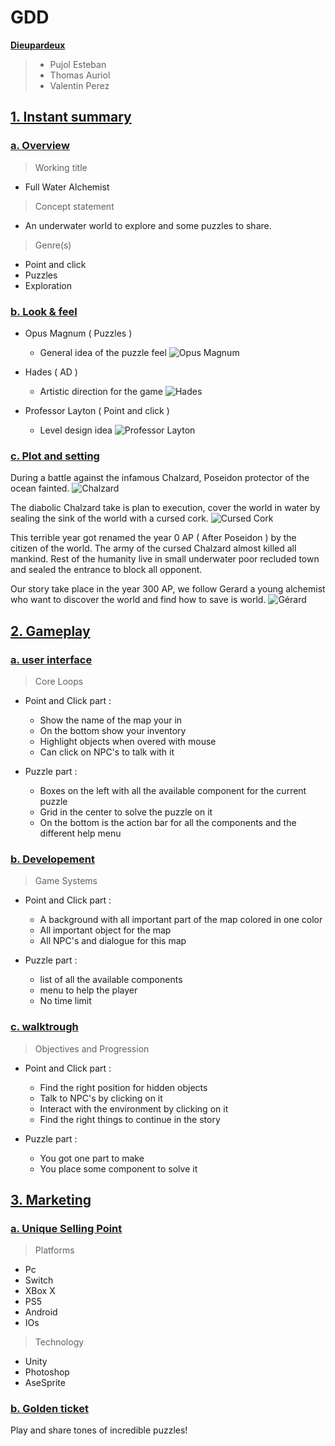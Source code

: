 # **GDD**
<u>**Dieupardeux**</u>

>- Pujol Esteban
>- Thomas Auriol
>- Valentin Perez

## <u>**1. Instant summary**</u>

### <u>**a. Overview**</u>

> Working title
 - Full Water Alchemist

> Concept statement
 - An underwater world to explore and some puzzles to share.

> Genre(s)
 - Point and click
 - Puzzles
 - Exploration

### <u>**b. Look & feel**</u>
 - Opus Magnum ( Puzzles )
   - General idea of the puzzle feel
 ![Opus Magnum](https://steamah.com/wp-content/uploads/2020/02/nl05byjo4o801-1024x576.jpg)

 - Hades ( AD )
   - Artistic direction for the game
 ![Hades](https://veuillezparlapresente.com/wp-content/uploads/2018/12/Diesel_product_min_gallery_Hades_Tartarus_Gallery_1920x1080_00-2580x1450-d1621922b8ebb2945e7528e2344aaf88034b5ba1.jpg)

 - Professor Layton ( Point and click )
   - Level design idea
 ![Professor Layton](https://i.jeuxactus.com/datas/jeux/p/r/professeur-layton-et-l-etrange-village/xl/professeur-layton-et-4e263786df203.jpg)

### <u>**c. Plot and setting**</u>

During a battle against the infamous Chalzard, Poseidon protector of the ocean fainted.
![Chalzard](https://static.wikia.nocookie.net/gameofthrones/images/6/60/H%26L_The_Old_Way.png/revision/latest/scale-to-width-down/1000?cb=20161118184241)

The diabolic Chalzard take is plan to execution, cover the world in water by sealing the sink of the world with a cursed cork.
![Cursed Cork](https://i.ibb.co/PzpDh8k/cursed-cork-throne.png)

This terrible year got renamed the year 0 AP ( After Poseidon ) by the citizen of the world.
The army of the cursed Chalzard almost killed all mankind.
Rest of the humanity live in small underwater poor recluded town and sealed the entrance to block all opponent.

Our story take place in the year 300 AP, we follow Gerard a young alchemist who want to discover the world and find how to save is world.
![Gérard](https://cdn.discordapp.com/attachments/752474720263471147/778731704826986506/gerard.png)

## <u>**2. Gameplay**</u>

### <u>**a. user interface**</u>

> Core Loops
 - Point and Click part :
    - Show the name of the map your in
    - On the bottom show your inventory
    - Highlight objects when overed with mouse
    - Can click on NPC's to talk with it

 - Puzzle part :
    - Boxes on the left with all the available component for the current puzzle
    - Grid in the center to solve the puzzle on it
    - On the bottom is the action bar for all the components and the different help menu

### <u>**b. Developement**</u>

> Game Systems
 - Point and Click part :
    - A background with all important part of the map colored in one color
    - All important object for the map
    - All NPC's and dialogue for this map

 - Puzzle part :
    - list of all the available components
    - menu to help the player
    - No time limit

### <u>**c. walktrough**</u>

> Objectives and Progression
 - Point and Click part :
    - Find the right position for hidden objects
    - Talk to NPC's by clicking on it
    - Interact with the environment by clicking on it
    - Find the right things to continue in the story

 - Puzzle part :
    - You got one part to make
    - You place some component to solve it

## <u>**3. Marketing**</u>

### <u>**a. Unique Selling Point**</u>

> Platforms
- Pc
- Switch
- XBox X
- PS5
- Android
- IOs

> Technology
- Unity
- Photoshop
- AseSprite

### <u>b. Golden ticket</u>

Play and share tones of incredible puzzles!